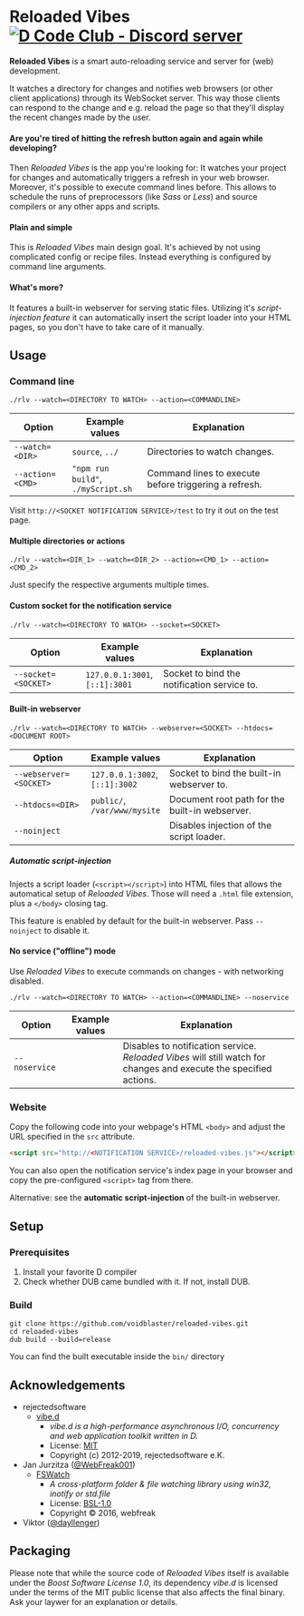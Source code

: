 # Reloaded Vibes [![D Code Club - Discord server](https://discordapp.com/api/guilds/242094594181955585/widget.png?style=shield)](https://discord.gg/BmXVTNu)

**Reloaded Vibes** is a smart auto-reloading service and server for (web) development.

It watches a directory for changes and notifies web browsers (or other client applications) through its WebSocket server.
This way those clients can respond to the change and e.g. reload the page so that they'll display the recent changes made by the user.


#### Are you're tired of hitting the refresh button again and again while developing?
Then *Reloaded Vibes* is the app you're looking for:
It watches your project for changes and automatically triggers a refresh in your web browser.
Moreover, it's possible to execute command lines before.
This allows to schedule the runs of preprocessors (like *Sass* or *Less*) and source compilers or any other apps and scripts.


#### Plain and simple

This is *Reloaded Vibes* main design goal.
It's achieved by not using complicated config or recipe files. Instead everything is configured by command line arguments.


#### What's more?

It features a built-in webserver for serving static files.
Utilizing it's *script-injection feature* it can automatically insert the script loader into your HTML pages,
so you don't have to take care of it manually.


## Usage


### Command line

```
./rlv --watch=<DIRECTORY TO WATCH> --action=<COMMANDLINE>
```

| Option | Example values | Explanation |
| ------ | -------------- | ----------- |
| `--watch=<DIR>` | `source`, `../` | Directories to watch changes. |
| `--action=<CMD>` | `"npm run build"`,<br/>`./myScript.sh`| Command lines to execute before triggering a refresh. |

Visit `http://<SOCKET NOTIFICATION SERVICE>/test` to try it out on the test page.


#### Multiple directories or actions

```
./rlv --watch=<DIR_1> --watch=<DIR_2> --action=<CMD_1> --action=<CMD_2>
```

Just specify the respective arguments multiple times.


#### Custom socket for the notification service

```
./rlv --watch=<DIRECTORY TO WATCH> --socket=<SOCKET>
```

| Option | Example values | Explanation |
| ------ | -------------- | ----------- |
| `--socket=<SOCKET>` | `127.0.0.1:3001`,<br/>`[::1]:3001` | Socket to bind the notification service to. |


#### Built-in webserver

```
./rlv --watch=<DIRECTORY TO WATCH> --webserver=<SOCKET> --htdocs=<DOCUMENT ROOT>
```

| Option | Example values | Explanation |
| ------ | -------------- | ----------- |
| `--webserver=<SOCKET>` | `127.0.0.1:3002`,<br/>`[::1]:3002` | Socket to bind the built-in webserver to. |
| `--htdocs=<DIR>` | `public/`,<br/>`/var/www/mysite` | Document root path for the built-in webserver. |
| `--noinject` | | Disables injection of the script loader. |


##### Automatic script-injection

Injects a script loader (`<script></script>`) into HTML files that allows the automatical setup of *Reloaded Vibes*.
Those will need a `.html` file extension, plus a `</body>` closing tag.

This feature is enabled by default for the built-in webserver. Pass `--noinject` to disable it.


#### No service ("offline") mode

Use *Reloaded Vibes* to execute commands on changes - with networking disabled.

```
./rlv --watch=<DIRECTORY TO WATCH> --action=<COMMANDLINE> --noservice
```

| Option | Example values | Explanation |
| ------ | -------------- | ----------- |
| `--noservice` | | Disables to notification service. *Reloaded Vibes* will still watch for changes and execute the specified actions. |


### Website

Copy the following code into your webpage's HTML `<body>` and adjust the URL specified in the `src` attribute.

```html
<script src="http://<NOTIFICATION SERVICE>/reloaded-vibes.js"></script>
```

You can also open the notification service's index page in your browser
and copy the pre-configured `<script>` tag from there.

Alternative: see the **automatic script-injection** of the built-in webserver.


## Setup

### Prerequisites

1. Install your favorite D compiler
1. Check whether DUB came bundled with it. If not, install DUB.


### Build

```
git clone https://github.com/voidblaster/reloaded-vibes.git
cd reloaded-vibes
dub build --build=release
```

You can find the built executable inside the `bin/` directory


## Acknowledgements

- rejectedsoftware
    - [vibe.d](http://vibe-d.dub.pm/)
        - *vibe.d is a high-performance asynchronous I/O, concurrency and web application toolkit written in D.*
        - License: [MIT](https://github.com/vibe-d/vibe.d/blob/v0.8.6-alpha.1/LICENSE.txt)
        - Copyright (c) 2012-2019, rejectedsoftware e.K.
- Jan Jurzitza ([@WebFreak001](https://github.com/WebFreak001))
    - [FSWatch](https://github.com/WebFreak001/FSWatch)
        - *A cross-platform folder & file watching library using win32, inotify or std.file*
        - License: [BSL-1.0](LICENSE_1_0.txt)
        - Copyright © 2016, webfreak
- Viktor ([@dayllenger](https://github.com/dayllenger))


## Packaging

Please note that while the source code of *Reloaded Vibes* itself is available under the *Boost Software License 1.0*,
its dependency *vibe.d* is licensed under the terms of the MIT public license that also affects the final binary.
Ask your laywer for an explanation or details.
